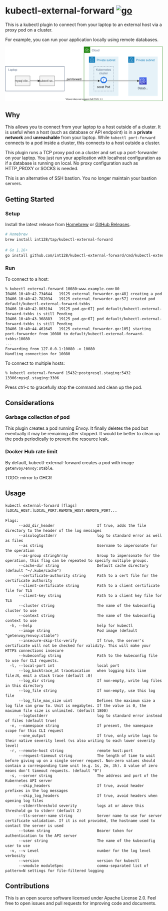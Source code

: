 # kubectl-external-forward [![go](https://github.com/int128/kubectl-external-forward/actions/workflows/go.yaml/badge.svg)](https://github.com/int128/kubectl-external-forward/actions/workflows/go.yaml)

This is a kubectl plugin to connect from your laptop to an external host via a proxy pod on a cluster.

For example, you can run your application locally using remote databases.

![diagram](docs/kubectl-socat-diagram.svg)


## Why

This allows you to connect from your laptop to a host outside of a cluster.
It is useful when a host (such as database or API endpoint) is in a **private network** and **unreachable** from your laptop.
While `kubectl port-forward` connects to a pod inside a cluster, this connects to a host outside a cluster.

This plugin runs a TCP proxy pod on a cluster and set up a port-forwarder on your laptop.
You just run your application with localhost configuration as if a database is running on local.
No proxy configuration such as HTTP_PROXY or SOCKS is needed.

This is an alternative of SSH bastion.
You no longer maintain your bastion servers.


## Getting Started

### Setup

Install the latest release from [Homebrew](https://brew.sh/) or [GitHub Releases](https://github.com/int128/kubectl-external-forward/releases).

```sh
# Homebrew
brew install int128/tap/kubectl-external-forward

# Go 1.16+
go install github.com/int128/kubectl-external-forward/cmd/kubectl-external_forward
```

### Run

To connect to a host:

```console
% kubectl external-forward 10080:www.example.com:80
I0406 10:40:42.734644   19125 external_forwarder.go:48] creating a pod
I0406 10:40:42.782034   19125 external_forwarder.go:57] created pod default/kubectl-external-forward-txbks
I0406 10:40:42.803104   19125 pod.go:67] pod default/kubectl-external-forward-txbks is still Pending
I0406 10:40:43.368883   19125 pod.go:67] pod default/kubectl-external-forward-txbks is still Pending
I0406 10:40:44.461645   19125 external_forwarder.go:105] starting port-forwarder from 10080 to default/kubectl-external-forward-txbks:10080
...
Forwarding from 127.0.0.1:10080 -> 10080
Handling connection for 10080
```

To connect to multiple hosts:

```console
% kubectl external-forward 15432:postgresql.staging:5432 13306:mysql.staging:3306
```

Press ctrl-c to gracefully stop the command and clean up the pod.


## Considerations

### Garbage collection of pod

This plugin creates a pod running Envoy.
It finally deletes the pod but eventually it may be remaining after stopped.
It would be better to clean up the pods periodically to prevent the resource leak.


### Docker Hub rate limit

By default, kubectl-external-forward creates a pod with image `getenvoy/envoy:stable`.

TODO: mirror to GHCR
<!-- It is mirrored from [Docker Hub](https://hub.docker.com/r/alpine/socat) to [GitHub Container Registry](https://ghcr.io/int128/kubectl-external-forward/mirror/alpine/socat) everyday in [this workflow](.github/workflows/socat.yaml). -->


## Usage

```console
kubectl external-forward [flags] [LOCAL_HOST:]LOCAL_PORT:REMOTE_HOST:REMOTE_PORT...

Flags:
      --add_dir_header                   If true, adds the file directory to the header of the log messages
      --alsologtostderr                  log to standard error as well as files
      --as string                        Username to impersonate for the operation
      --as-group stringArray             Group to impersonate for the operation, this flag can be repeated to specify multiple groups.
      --cache-dir string                 Default cache directory (default "~/.kube/cache")
      --certificate-authority string     Path to a cert file for the certificate authority
      --client-certificate string        Path to a client certificate file for TLS
      --client-key string                Path to a client key file for TLS
      --cluster string                   The name of the kubeconfig cluster to use
      --context string                   The name of the kubeconfig context to use
  -h, --help                             help for kubectl
      --image string                     Pod image (default "getenvoy/envoy:stable")
      --insecure-skip-tls-verify         If true, the server's certificate will not be checked for validity. This will make your HTTPS connections insecure
      --kubeconfig string                Path to the kubeconfig file to use for CLI requests.
  -l, --local-port int                   local port
      --log_backtrace_at traceLocation   when logging hits line file:N, emit a stack trace (default :0)
      --log_dir string                   If non-empty, write log files in this directory
      --log_file string                  If non-empty, use this log file
      --log_file_max_size uint           Defines the maximum size a log file can grow to. Unit is megabytes. If the value is 0, the maximum file size is unlimited. (default 1800)
      --logtostderr                      log to standard error instead of files (default true)
  -n, --namespace string                 If present, the namespace scope for this CLI request
      --one_output                       If true, only write logs to their native severity level (vs also writing to each lower severity level)
  -r, --remote-host string               remote host:port
      --request-timeout string           The length of time to wait before giving up on a single server request. Non-zero values should contain a corresponding time unit (e.g. 1s, 2m, 3h). A value of zero means don't timeout requests. (default "0")
  -s, --server string                    The address and port of the Kubernetes API server
      --skip_headers                     If true, avoid header prefixes in the log messages
      --skip_log_headers                 If true, avoid headers when opening log files
      --stderrthreshold severity         logs at or above this threshold go to stderr (default 2)
      --tls-server-name string           Server name to use for server certificate validation. If it is not provided, the hostname used to contact the server is used
      --token string                     Bearer token for authentication to the API server
      --user string                      The name of the kubeconfig user to use
  -v, --v Level                          number for the log level verbosity
      --version                          version for kubectl
      --vmodule moduleSpec               comma-separated list of pattern=N settings for file-filtered logging
```


## Contributions

This is an open source software licensed under Apache License 2.0. Feel free to open issues and pull requests for improving code and documents.
